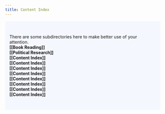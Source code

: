 ```yaml
---
title: Content Index
---
```

<p style="padding: 3em 1em; background: #f5f7ff; border-radius: 4px;">
  There are some subdirectories here to make better use of your attention. <br>
  <span style="font-weight: bold">[[Book Reading]]</span><br>
  <span style="font-weight: bold">[[Political Research]]</span><br>
  <span style="font-weight: bold">[[Content Index]]</span><br>
  <span style="font-weight: bold">[[Content Index]]</span><br>
  <span style="font-weight: bold">[[Content Index]]</span><br>
  <span style="font-weight: bold">[[Content Index]]</span><br>
  <span style="font-weight: bold">[[Content Index]]</span><br>
  <span style="font-weight: bold">[[Content Index]]</span><br>
  <span style="font-weight: bold">[[Content Index]]</span><br>
  <span style="font-weight: bold">[[Content Index]]</span><br>
</p>
